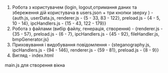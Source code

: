 1. Робота з користувачем (login, logout,отримання даних та збереження дій користувача в users.json + три кнопки зверху ) - {auth.js, userData.js, renderer.js - {5 - 33, 83 - 122}, preload.js - {4 - 5, 10 - 14}, ipcHandlers.js - {15 - 43, 122 - 179}}
2. Робота з файлами (вибір файлу, генерація, створення) - {renderer.js - {35 - 57}, preload.js - {6 - 7}, ipcHandlers.js - {45 - 92}, fileHandler.js, bmpGenerator.js}
3. Приховування і видобування повідомлення - {steganography.js, ipcHandlers.js - {94 - 146}, renderer.js - {59 - 81}, preload.js - {8 - 9}}
4. Вигляд - index.html

main.js для створення вікна
